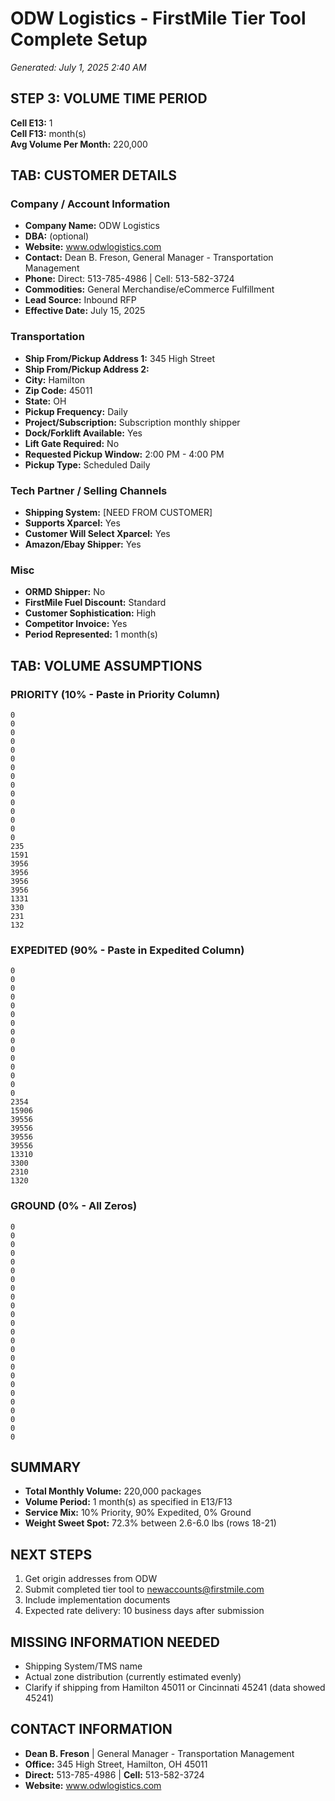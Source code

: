 # ODW Logistics - FirstMile Tier Tool Complete Setup
*Generated: July 1, 2025 2:40 AM*

## STEP 3: VOLUME TIME PERIOD
**Cell E13:** 1  
**Cell F13:** month(s)  
**Avg Volume Per Month:** 220,000

## TAB: CUSTOMER DETAILS

### Company / Account Information
- **Company Name:** ODW Logistics
- **DBA:** (optional)
- **Website:** www.odwlogistics.com
- **Contact:** Dean B. Freson, General Manager - Transportation Management
- **Phone:** Direct: 513-785-4986 | Cell: 513-582-3724
- **Commodities:** General Merchandise/eCommerce Fulfillment
- **Lead Source:** Inbound RFP
- **Effective Date:** July 15, 2025

### Transportation
- **Ship From/Pickup Address 1:** 345 High Street
- **Ship From/Pickup Address 2:** 
- **City:** Hamilton
- **Zip Code:** 45011
- **State:** OH
- **Pickup Frequency:** Daily
- **Project/Subscription:** Subscription monthly shipper
- **Dock/Forklift Available:** Yes
- **Lift Gate Required:** No
- **Requested Pickup Window:** 2:00 PM - 4:00 PM
- **Pickup Type:** Scheduled Daily

### Tech Partner / Selling Channels
- **Shipping System:** [NEED FROM CUSTOMER]
- **Supports Xparcel:** Yes
- **Customer Will Select Xparcel:** Yes
- **Amazon/Ebay Shipper:** Yes

### Misc
- **ORMD Shipper:** No
- **FirstMile Fuel Discount:** Standard
- **Customer Sophistication:** High
- **Competitor Invoice:** Yes
- **Period Represented:** 1 month(s)

## TAB: VOLUME ASSUMPTIONS

### PRIORITY (10% - Paste in Priority Column)
```
0
0
0
0
0
0
0
0
0
0
0
0
0
0
0
235
1591
3956
3956
3956
3956
1331
330
231
132
```

### EXPEDITED (90% - Paste in Expedited Column)
```
0
0
0
0
0
0
0
0
0
0
0
0
0
0
0
2354
15906
39556
39556
39556
39556
13310
3300
2310
1320
```

### GROUND (0% - All Zeros)
```
0
0
0
0
0
0
0
0
0
0
0
0
0
0
0
0
0
0
0
0
0
0
0
0
0
```

## SUMMARY
- **Total Monthly Volume:** 220,000 packages
- **Volume Period:** 1 month(s) as specified in E13/F13
- **Service Mix:** 10% Priority, 90% Expedited, 0% Ground
- **Weight Sweet Spot:** 72.3% between 2.6-6.0 lbs (rows 18-21)

## NEXT STEPS
1. Get origin addresses from ODW
2. Submit completed tier tool to newaccounts@firstmile.com
3. Include implementation documents
4. Expected rate delivery: 10 business days after submission

## MISSING INFORMATION NEEDED
- Shipping System/TMS name
- Actual zone distribution (currently estimated evenly)
- Clarify if shipping from Hamilton 45011 or Cincinnati 45241 (data showed 45241)

## CONTACT INFORMATION
- **Dean B. Freson** | General Manager - Transportation Management
- **Office:** 345 High Street, Hamilton, OH 45011
- **Direct:** 513-785-4986 | **Cell:** 513-582-3724
- **Website:** www.odwlogistics.com